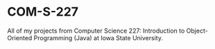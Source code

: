 # COM-S-227
All of my projects from Computer Science 227: Introduction to Object-Oriented Programming (Java) at Iowa State University.
